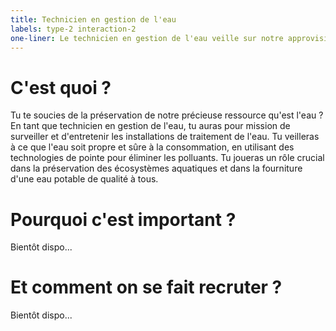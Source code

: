 ```yaml
---
title: Technicien en gestion de l'eau
labels: type-2 interaction-2
one-liner: Le technicien en gestion de l'eau veille sur notre approvisionnement en eau potable, en s'assurant qu'elle est sûre à boire et prête à être utilisée pour toutes sortes d'activités.
---
```


# C'est quoi ?

Tu te soucies de la préservation de notre précieuse ressource qu'est l'eau ?
En tant que technicien en gestion de l'eau, tu auras pour mission de surveiller et d'entretenir les installations de traitement de l'eau.
Tu veilleras à ce que l'eau soit propre et sûre à la consommation, en utilisant des technologies de pointe pour éliminer les polluants.
Tu joueras un rôle crucial dans la préservation  des écosystèmes aquatiques et dans la fourniture d'une eau potable de qualité à tous.

# Pourquoi c'est important ?

Bientôt dispo...

# Et comment on se fait recruter ?

Bientôt dispo...